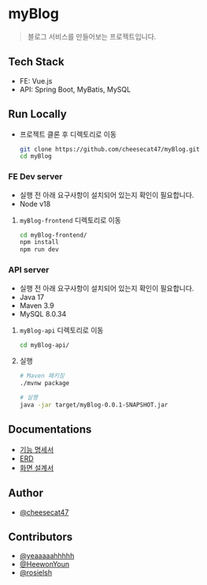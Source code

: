 # myBlog

> 블로그 서비스를 만들어보는 프로젝트입니다.

## Tech Stack

- FE: Vue.js
- API: Spring Boot, MyBatis, MySQL

## Run Locally

- 프로젝트 클론 후 디렉토리로 이동

    ```bash
    git clone https://github.com/cheesecat47/myBlog.git
    cd myBlog
    ```

### FE Dev server

- 실행 전 아래 요구사항이 설치되어 있는지 확인이 필요합니다.
- Node v18

1. `myBlog-frontend` 디렉토리로 이동

    ```bash
    cd myBlog-frontend/
    npm install
    npm run dev
    ```

### API server

- 실행 전 아래 요구사항이 설치되어 있는지 확인이 필요합니다.
- Java 17
- Maven 3.9
- MySQL 8.0.34

1. `myBlog-api` 디렉토리로 이동

    ```bash
    cd myBlog-api/
    ```

2. 실행

    ```bash
    # Maven 패키징
    ./mvnw package

    # 실행
    java -jar target/myBlog-0.0.1-SNAPSHOT.jar
    ```

## Documentations

- [기능 명세서](docs/feature-spec.md)
- [ERD](docs/ERD.md)
- [화면 설계서](docs/pages.md)

## Author

- [@cheesecat47](https://github.com/cheesecat47)

## Contributors

- [@yeaaaaahhhhh](https://github.com/yeaaaaahhhhh)
- [@HeewonYoun](https://github.com/HeewonYoun)
- [@rosielsh](https://github.com/rosielsh)
